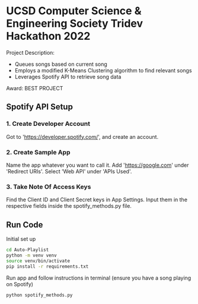 # UCSD Computer Science & Engineering Society Tridev Hackathon 2022

Project Description:
- Queues songs based on current song
- Employs a modified K-Means Clustering algorithm to find relevant songs
- Leverages Spotify API to retrieve song data

Award: BEST PROJECT

## Spotify API Setup

### 1. Create Developer Account

Got to 'https://developer.spotify.com/', and create an account.

### 2. Create Sample App

Name the app whatever you want to call it. Add 'https://google.com' under 'Redirect URIs'. Select 'Web API' under 'APIs Used'.

### 3. Take Note Of Access Keys

Find the Client ID and Client Secret keys in App Settings. Input them in the respective fields inside the spotify_methods.py file.

## Run Code

Initial set up
```bash
cd Auto-Playlist
python -m venv venv
source venv/bin/activate
pip install -r requirements.txt
```
Run app and follow instructions in terminal (ensure you have a song playing on Spotify)
```bash
python spotify_methods.py
```

